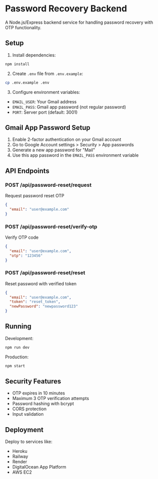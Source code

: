 # Password Recovery Backend

A Node.js/Express backend service for handling password recovery with OTP functionality.

## Setup

1. Install dependencies:
```bash
npm install
```

2. Create `.env` file from `.env.example`:
```bash
cp .env.example .env
```

3. Configure environment variables:
- `EMAIL_USER`: Your Gmail address
- `EMAIL_PASS`: Gmail app password (not regular password)
- `PORT`: Server port (default: 3001)

## Gmail App Password Setup

1. Enable 2-factor authentication on your Gmail account
2. Go to Google Account settings > Security > App passwords
3. Generate a new app password for "Mail"
4. Use this app password in the `EMAIL_PASS` environment variable

## API Endpoints

### POST /api/password-reset/request
Request password reset OTP
```json
{
  "email": "user@example.com"
}
```

### POST /api/password-reset/verify-otp
Verify OTP code
```json
{
  "email": "user@example.com",
  "otp": "123456"
}
```

### POST /api/password-reset/reset
Reset password with verified token
```json
{
  "email": "user@example.com",
  "token": "reset_token",
  "newPassword": "newpassword123"
}
```

## Running

Development:
```bash
npm run dev
```

Production:
```bash
npm start
```

## Security Features

- OTP expires in 10 minutes
- Maximum 3 OTP verification attempts
- Password hashing with bcrypt
- CORS protection
- Input validation

## Deployment

Deploy to services like:
- Heroku
- Railway
- Render
- DigitalOcean App Platform
- AWS EC2